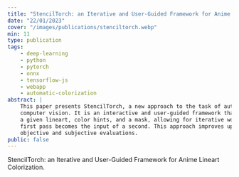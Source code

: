 ```yaml
---
title: "StencilTorch: an Iterative and User-Guided Framework for Anime Lineart Colorization"
date: "22/01/2023"
cover: "/images/publications/stenciltorch.webp"
min: 11
type: publication
tags:
    - deep-learning
    - python
    - pytorch
    - onnx
    - tensorflow-js
    - webapp
    - automatic-colorization
abstract: |
    This paper presents StencilTorch, a new approach to the task of automatic lineart colorization in
    computer vision. It is an interactive and user-guided framework that generates illustrations from
    a given lineart, color hints, and a mask, allowing for iterative workflows where the output of the
    first pass becomes the input of a second. This approach improves upon previous methods in both
    objective and subjective evaluations.
public: false
---
```


StencilTorch: an Iterative and User-Guided Framework for Anime Lineart Colorization.